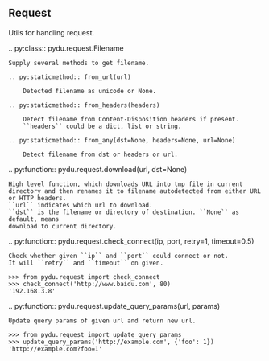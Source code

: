 Request
-------

Utils for handling request.

.. py:class:: pydu.request.Filename

    Supply several methods to get filename.

    .. py:staticmethod:: from_url(url)

        Detected filename as unicode or None.

    .. py:staticmethod:: from_headers(headers)

        Detect filename from Content-Disposition headers if present.
        ``headers`` could be a dict, list or string.

    .. py:staticmethod:: from_any(dst=None, headers=None, url=None)

        Detect filename from dst or headers or url.


.. py:function:: pydu.request.download(url, dst=None)

    High level function, which downloads URL into tmp file in current
    directory and then renames it to filename autodetected from either URL
    or HTTP headers.
    ``url`` indicates which url to download.
    ``dst`` is the filename or directory of destination. ``None`` as default, means
    download to current directory.


.. py:function:: pydu.request.check_connect(ip, port, retry=1, timeout=0.5)

    Check whether given ``ip`` and ``port`` could connect or not.
    It will ``retry`` and ``timeout`` on given.

    >>> from pydu.request import check_connect
    >>> check_connect('http://www.baidu.com', 80)
    '192.168.3.8'


.. py:function:: pydu.request.update_query_params(url, params)

    Update query params of given url and return new url.

    >>> from pydu.request import update_query_params
    >>> update_query_params('http://example.com', {'foo': 1})
    'http://example.com?foo=1'
